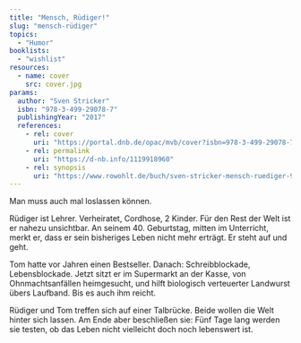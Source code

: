 ```yaml
---
title: "Mensch, Rüdiger!"
slug: "mensch-rüdiger"
topics:
  - "Humor"
booklists:
  - "wishlist"
resources:
  - name: cover
    src: cover.jpg
params:
  author: "Sven Stricker"
  isbn: "978-3-499-29078-7"
  publishingYear: "2017"
  references:
    - rel: cover
      uri: "https://portal.dnb.de/opac/mvb/cover?isbn=978-3-499-29078-7"
    - rel: permalink
      uri: "https://d-nb.info/1119918960"
    - rel: synopsis
      uri: "https://www.rowohlt.de/buch/sven-stricker-mensch-ruediger-9783499290787"
---
```

Man muss auch mal loslassen können.

Rüdiger ist Lehrer. Verheiratet, Cordhose, 2 Kinder. Für den Rest der Welt ist 
er nahezu unsichtbar. An seinem 40. Geburtstag, mitten im Unterricht, merkt er, 
dass er sein bisheriges Leben nicht mehr erträgt. Er steht auf und geht.

Tom hatte vor Jahren einen Bestseller. Danach: Schreibblockade, Lebensblockade. 
Jetzt sitzt er im Supermarkt an der Kasse, von Ohnmachtsanfällen heimgesucht, 
und hilft biologisch verteuerter Landwurst übers Laufband. Bis es auch ihm 
reicht.

Rüdiger und Tom treffen sich auf einer Talbrücke. Beide wollen die Welt hinter 
sich lassen. Am Ende aber beschließen sie: Fünf Tage lang werden sie testen, 
ob das Leben nicht vielleicht doch noch lebenswert ist.
